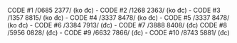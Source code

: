 CODE #1 /0685 2377/ (ko đc) - CODE #2 /1268 2363/ (ko đc) - CODE #3 /1357 8815/ (ko đc) - CODE #4 /3337 8478/ (ko đc) - CODE #5
/3337 8478/ (ko đc) - CODE #6 /3384 7913/ (đc) - CODE #7 /3888 8408/ (đc) CODE #8 /5956 0828/ (đc) - CODE #9 /6632 7866/ (đc) - CODE #10 /8743 5881/ (đc)
